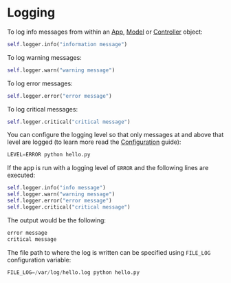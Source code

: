 # Logging

To log info messages from within an [App](doc/app.md), [Model](doc/model.md) or [Controller](doc/controller.md) object:

```python
self.logger.info("information message")
```

To log warning messages:

```python
self.logger.warn("warning message")
```

To log error messages:

```python
self.logger.error("error message")
```

To log critical messages:

```python
self.logger.critical("critical message")
```

You can configure the logging level so that only messages at and above that level are logged
(to learn more read the [Configuration](configuration.md) guide):

```python
LEVEL=ERROR python hello.py
```

If the app is run with a logging level of `ERROR` and the following lines are executed:

```python
self.logger.info("info message")
self.logger.warn("warning message")
self.logger.error("error message")
self.logger.critical("critical message")
```

The output would be the following:

```bash
error message
critical message
```

The file path to where the log is written can be specified using `FILE_LOG` configuration variable:

```python
FILE_LOG=/var/log/hello.log python hello.py
```
